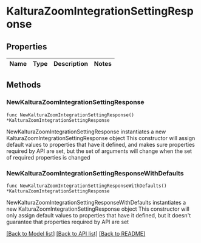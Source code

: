 # KalturaZoomIntegrationSettingResponse

## Properties

Name | Type | Description | Notes
------------ | ------------- | ------------- | -------------

## Methods

### NewKalturaZoomIntegrationSettingResponse

`func NewKalturaZoomIntegrationSettingResponse() *KalturaZoomIntegrationSettingResponse`

NewKalturaZoomIntegrationSettingResponse instantiates a new KalturaZoomIntegrationSettingResponse object
This constructor will assign default values to properties that have it defined,
and makes sure properties required by API are set, but the set of arguments
will change when the set of required properties is changed

### NewKalturaZoomIntegrationSettingResponseWithDefaults

`func NewKalturaZoomIntegrationSettingResponseWithDefaults() *KalturaZoomIntegrationSettingResponse`

NewKalturaZoomIntegrationSettingResponseWithDefaults instantiates a new KalturaZoomIntegrationSettingResponse object
This constructor will only assign default values to properties that have it defined,
but it doesn't guarantee that properties required by API are set


[[Back to Model list]](../README.md#documentation-for-models) [[Back to API list]](../README.md#documentation-for-api-endpoints) [[Back to README]](../README.md)


